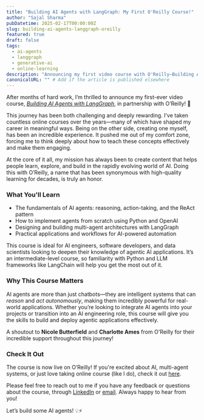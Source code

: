 ```yaml
---
title: "Building AI Agents with LangGraph: My First O'Reilly Course!"
author: "Sajal Sharma"
pubDatetime: 2025-02-17T00:00:00Z
slug: building-ai-agents-langgraph-oreilly
featured: true
draft: false
tags:
  - ai-agents
  - langgraph
  - generative-ai
  - online-learning
description: "Announcing my first video course with O'Reilly—Building AI Agents with LangGraph! This course dives deep into AI agent design, action-taking, and multi-agent architectures using Python and OpenAI."
canonicalURL: "" # Add if the article is published elsewhere
---
```


After months of hard work, I’m thrilled to announce my first-ever video course, _[Building AI Agents with LangGraph](https://learning.oreilly.com/course/building-ai-agents/0642572077884/)_, in partnership with O’Reilly! 🎉

This journey has been both challenging and deeply rewarding. I’ve taken countless online courses over the years—many of which have shaped my career in meaningful ways. Being on the other side, creating one myself, has been an incredible experience. It pushed me out of my comfort zone, forcing me to think deeply about how to teach these concepts effectively and make them engaging.

At the core of it all, my mission has always been to create content that helps people learn, explore, and build in the rapidly evolving world of AI. Doing this with O’Reilly, a name that has been synonymous with high-quality learning for decades, is truly an honor.

### What You'll Learn

- The fundamentals of AI agents: reasoning, action-taking, and the ReAct pattern
- How to implement agents from scratch using Python and OpenAI
- Designing and building multi-agent architectures with LangGraph
- Practical applications and workflows for AI-powered automation

This course is ideal for AI engineers, software developers, and data scientists looking to deepen their knowledge of agentic AI applications. It’s an intermediate-level course, so familiarity with Python and LLM frameworks like LangChain will help you get the most out of it.

### Why This Course Matters

AI agents are more than just chatbots—they are intelligent systems that can _reason_ and _act autonomously_, making them incredibly powerful for real-world applications. Whether you’re looking to integrate AI agents into your projects or transition into an AI engineering role, this course will give you the skills to build and deploy agentic applications effectively.

A shoutout to **Nicole Butterfield** and **Charlotte Ames** from O'Reilly for their incredible support throughout this journey!

### Check It Out

The course is now live on O’Reilly! If you're excited about AI, multi-agent systems, or just love taking online course (like I do), check it out [here](https://learning.oreilly.com/course/building-ai-agents/0642572077884/).

Please feel free to reach out to me if you have any feedback or questions about the course, through [LinkedIn](https://www.linkedin.com/in/sajals/) or [email](mailto:contact@sajalsharma.com). Always happy to hear from you!

Let’s build some AI agents! 💡⚡
